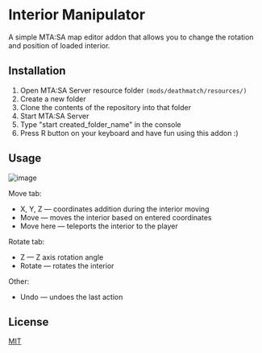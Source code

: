 # Interior Manipulator

A simple MTA:SA map editor addon that allows you to change the rotation and position of loaded interior.

## Installation
1. Open MTA:SA Server resource folder `(mods/deathmatch/resources/)`
2. Create a new folder
3. Clone the contents of the repository into that folder
4. Start MTA:SA Server
5. Type "start created_folder_name" in the console
6. Press R button on your keyboard and have fun using this addon :)

## Usage
![image](https://i.imgur.com/hsFV9EF.png)

Move tab:
* X, Y, Z — coordinates addition during the interior moving
* Move — moves the interior based on entered coordinates
* Move here — teleports the interior to the player
 
Rotate tab:
* Z — Z axis rotation angle
* Rotate — rotates the interior

Other:
* Undo — undoes the last action

## License
[MIT](https://choosealicense.com/licenses/mit/)